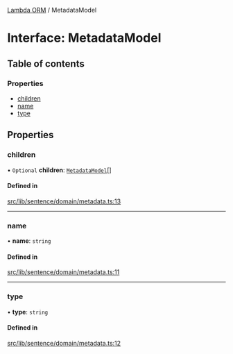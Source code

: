 [Lambda ORM](../README.md) / MetadataModel

# Interface: MetadataModel

## Table of contents

### Properties

- [children](MetadataModel.md#children)
- [name](MetadataModel.md#name)
- [type](MetadataModel.md#type)

## Properties

### children

• `Optional` **children**: [`MetadataModel`](MetadataModel.md)[]

#### Defined in

[src/lib/sentence/domain/metadata.ts:13](https://github.com/lambda-orm/lambdaorm-base/blob/871b756b00d28fdc18bcbe969e2972718eead366/src/lib/sentence/domain/metadata.ts#L13)

___

### name

• **name**: `string`

#### Defined in

[src/lib/sentence/domain/metadata.ts:11](https://github.com/lambda-orm/lambdaorm-base/blob/871b756b00d28fdc18bcbe969e2972718eead366/src/lib/sentence/domain/metadata.ts#L11)

___

### type

• **type**: `string`

#### Defined in

[src/lib/sentence/domain/metadata.ts:12](https://github.com/lambda-orm/lambdaorm-base/blob/871b756b00d28fdc18bcbe969e2972718eead366/src/lib/sentence/domain/metadata.ts#L12)
